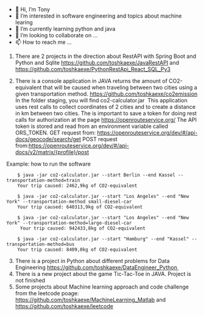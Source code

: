- 👋 Hi, I’m Tony
- 👀 I’m interested in software engineering and topics about machine learing
- 🌱 I’m currently learning python and java
- 💞️ I’m looking to collaborate on ...
- 📫 How to reach me ...

1. There are 2 projects in the direction about RestAPI with Spring Boot and Python and Sqlite https://github.com/toshkaexe/JavaRestAPI and https://github.com/toshkaexe/PythonRestApi_React_SQL_Py3

2. There is a console application in JAVA returns the amount of CO2-equivalent that will be caused when traveling between two cities using a given transportation method.
https://github.com/toshkaexe/co2emission
In the folder staging, you will find co2-calculator.jar  This application uses rest calls to collect coordinates of 2 cities and to create a distance in km between two cities. The is important to save a token for doing rest calls for authorization at the page https://openrouteservice.org/ The API token is stored and read from an environment variable called ORS_TOKEN.
GET request from: https://openrouteservice.org/dev/#/api-docs/geocode/search/get
POST request from:https://openrouteservice.org/dev/#/api-docs/v2/matrix/{profile}/post

Example: how to run the software 
                
        $ java -jar co2-calculator.jar --start Berlin --end Kassel --transportation-method=train
        Your trip caused: 2462,9kg of CO2-equivalent

        $ java -jar co2-calculator.jar --start "Los Angeles" --end "New York" --transportation-method small-diesel-car
        Your trip caused: 640313,9kg of CO2-equivalent
        
        $ java -jar co2-calculator.jar --start "Los Angeles" --end "New York" --transportation-method=large-diesel-car
         Your trip caused: 942433,8kg of CO2-equivalent
         
        $ java -jar co2-calculator.jar --start "Hamburg" --end "Kassel" --transportation-method=bus
        Your trip caused: 8409,0kg of CO2-equivalent
      
3. There is a project in Python about different problems for Data Engineering https://github.com/toshkaexe/DataEngineer_Python 
4. There is a  new project about the game Tic-Tac-Toe in JAVA. Project is not finished
5. Some projects about Machine learning approach and code challenge from the leetcode poage: https://github.com/toshkaexe/MachineLearning_Matlab and https://github.com/toshkaexe/leetcode



<!---
toshkaexe/toshkaexe is a ✨ special ✨ repository because its `README.md` (this file) appears on your GitHub profile.
You can click the Preview link to take a look at your changes.
--->
